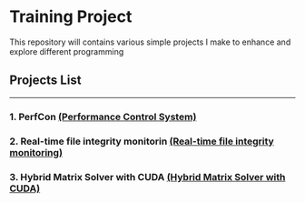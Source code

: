 # Training Project

This repository will contains various simple projects I make to enhance and explore different programming

## Projects List
---
### 1. PerfCon [(Performance Control System)](https://github.com/shuzretsu/Training-project/tree/main/Perfcon)

### 2. Real-time file integrity monitorin [(Real-time file integrity monitoring)](https://github.com/shuzretsu/Training-project/tree/main/file_monitor_tool)
  
### 3. Hybrid Matrix Solver with CUDA [(Hybrid Matrix Solver with CUDA)](https://github.com/shuzretsu/Training-project/tree/main/hybrid_matrix_solver)
